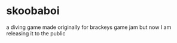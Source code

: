 # skoobaboi
a diving game made originally for brackeys game jam but now I am releasing it to the public
